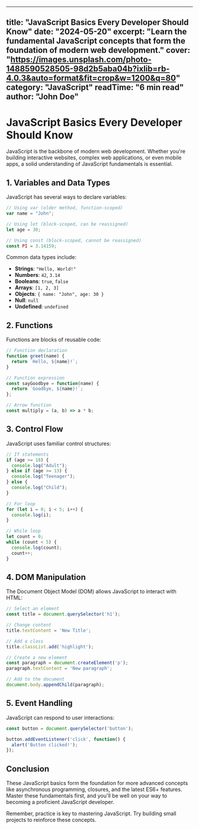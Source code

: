
---
title: "JavaScript Basics Every Developer Should Know"
date: "2024-05-20"
excerpt: "Learn the fundamental JavaScript concepts that form the foundation of modern web development."
cover: "https://images.unsplash.com/photo-1488590528505-98d2b5aba04b?ixlib=rb-4.0.3&auto=format&fit=crop&w=1200&q=80"
category: "JavaScript"
readTime: "6 min read"
author: "John Doe"
---

# JavaScript Basics Every Developer Should Know

JavaScript is the backbone of modern web development. Whether you're building interactive websites, complex web applications, or even mobile apps, a solid understanding of JavaScript fundamentals is essential.

## 1. Variables and Data Types

JavaScript has several ways to declare variables:

```javascript
// Using var (older method, function-scoped)
var name = "John";

// Using let (block-scoped, can be reassigned)
let age = 30;

// Using const (block-scoped, cannot be reassigned)
const PI = 3.14159;
```

Common data types include:

- **Strings**: `"Hello, World!"`
- **Numbers**: `42`, `3.14`
- **Booleans**: `true`, `false`
- **Arrays**: `[1, 2, 3]`
- **Objects**: `{ name: "John", age: 30 }`
- **Null**: `null`
- **Undefined**: `undefined`

## 2. Functions

Functions are blocks of reusable code:

```javascript
// Function declaration
function greet(name) {
  return `Hello, ${name}!`;
}

// Function expression
const sayGoodbye = function(name) {
  return `Goodbye, ${name}!`;
};

// Arrow function
const multiply = (a, b) => a * b;
```

## 3. Control Flow

JavaScript uses familiar control structures:

```javascript
// If statements
if (age >= 18) {
  console.log("Adult");
} else if (age >= 13) {
  console.log("Teenager");
} else {
  console.log("Child");
}

// For loop
for (let i = 0; i < 5; i++) {
  console.log(i);
}

// While loop
let count = 0;
while (count < 5) {
  console.log(count);
  count++;
}
```

## 4. DOM Manipulation

The Document Object Model (DOM) allows JavaScript to interact with HTML:

```javascript
// Select an element
const title = document.querySelector('h1');

// Change content
title.textContent = 'New Title';

// Add a class
title.classList.add('highlight');

// Create a new element
const paragraph = document.createElement('p');
paragraph.textContent = 'New paragraph';

// Add to the document
document.body.appendChild(paragraph);
```

## 5. Event Handling

JavaScript can respond to user interactions:

```javascript
const button = document.querySelector('button');

button.addEventListener('click', function() {
  alert('Button clicked!');
});
```

## Conclusion

These JavaScript basics form the foundation for more advanced concepts like asynchronous programming, closures, and the latest ES6+ features. Master these fundamentals first, and you'll be well on your way to becoming a proficient JavaScript developer.

Remember, practice is key to mastering JavaScript. Try building small projects to reinforce these concepts.
